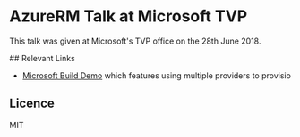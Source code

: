# AzureRM Talk at Microsoft TVP

This talk was given at Microsoft's TVP office on the 28th June 2018.

## Relevant Links

- [Microsoft Build Demo](https://github.com/tombuildsstuff/microsoft-build2018) which features using multiple providers to provisio

## Licence
MIT
